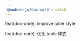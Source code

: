 ```yaml
---
'@modern-js/doc-core': patch
---
```


feat(doc-core): improve table style

feat(doc-core): 优化 table 样式
